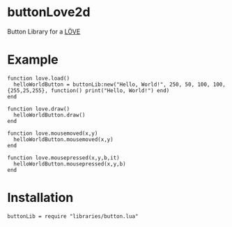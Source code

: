 # buttonLove2d
Button Library for a [LÖVE](http://www.love2d.com)

Example
=======
```
function love.load()
  helloWorldButton = buttonLib:new("Hello, World!", 250, 50, 100, 100, {255,25,255}, function() print("Hello, World!") end)
end

function love.draw()
  helloWorldButton.draw()
end

function love.mousemoved(x,y)
  helloWorldButton.mousemoved(x,y)
end

function love.mousepressed(x,y,b,it)
  helloWorldButton.mousepressed(x,y,b)
end
```
Installation
============

``
buttonLib = require "libraries/button.lua"
``

